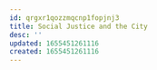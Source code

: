 ```yaml
---
id: qrgxr1qozzmqcnp1fopjnj3
title: Social Justice and the City
desc: ''
updated: 1655451261116
created: 1655451261116
---
```


